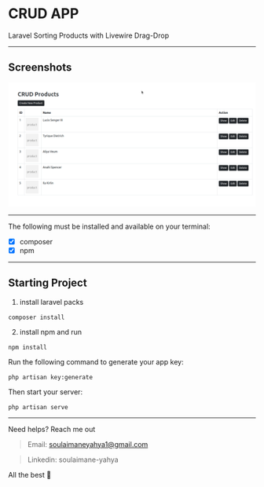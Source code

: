 # CRUD APP

Laravel Sorting Products with Livewire Drag-Drop

---
## Screenshots

<img src="./public/img/1.png" />

---

The following must be installed and available on your terminal:

* [x] composer
* [x] npm

---

## Starting Project


1. install laravel packs
```composer
composer install
```

2. install npm and run
```npm
npm install
```

Run the following command to generate your app key:

```
php artisan key:generate
```

Then start your server:

```
php artisan serve
```
----- 
Need helps? Reach me out

> Email: soulaimaneyahya1@gmail.com

> Linkedin: soulaimane-yahya

All the best :beer: